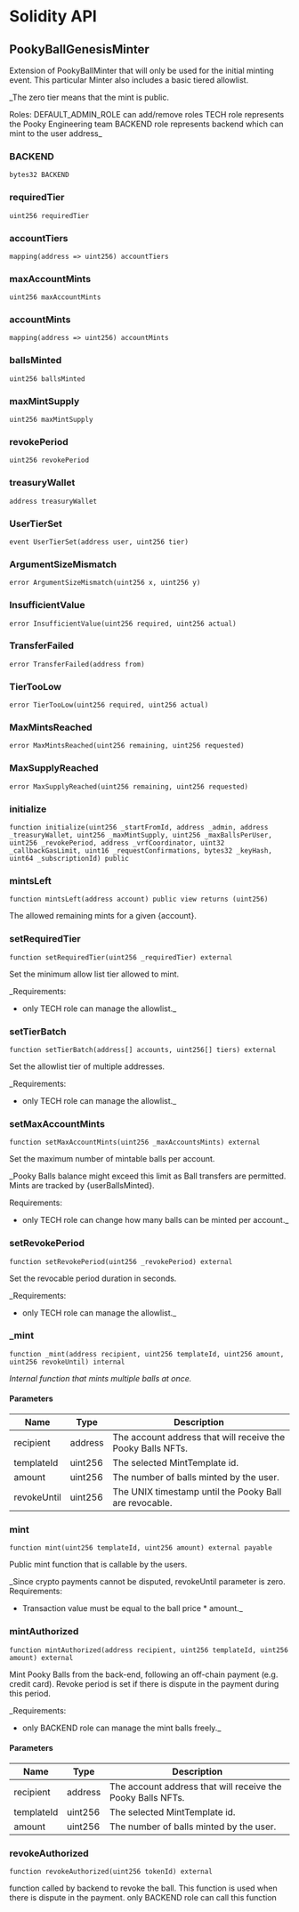 # Solidity API

## PookyBallGenesisMinter

Extension of PookyBallMinter that will only be used for the initial minting event.
This particular Minter also includes a basic tiered allowlist.

_The zero tier means that the mint is public.

Roles:
  DEFAULT_ADMIN_ROLE can add/remove roles
  TECH role represents the Pooky Engineering team
  BACKEND role represents backend which can mint to the user address_

### BACKEND

```solidity
bytes32 BACKEND
```

### requiredTier

```solidity
uint256 requiredTier
```

### accountTiers

```solidity
mapping(address => uint256) accountTiers
```

### maxAccountMints

```solidity
uint256 maxAccountMints
```

### accountMints

```solidity
mapping(address => uint256) accountMints
```

### ballsMinted

```solidity
uint256 ballsMinted
```

### maxMintSupply

```solidity
uint256 maxMintSupply
```

### revokePeriod

```solidity
uint256 revokePeriod
```

### treasuryWallet

```solidity
address treasuryWallet
```

### UserTierSet

```solidity
event UserTierSet(address user, uint256 tier)
```

### ArgumentSizeMismatch

```solidity
error ArgumentSizeMismatch(uint256 x, uint256 y)
```

### InsufficientValue

```solidity
error InsufficientValue(uint256 required, uint256 actual)
```

### TransferFailed

```solidity
error TransferFailed(address from)
```

### TierTooLow

```solidity
error TierTooLow(uint256 required, uint256 actual)
```

### MaxMintsReached

```solidity
error MaxMintsReached(uint256 remaining, uint256 requested)
```

### MaxSupplyReached

```solidity
error MaxSupplyReached(uint256 remaining, uint256 requested)
```

### initialize

```solidity
function initialize(uint256 _startFromId, address _admin, address _treasuryWallet, uint256 _maxMintSupply, uint256 _maxBallsPerUser, uint256 _revokePeriod, address _vrfCoordinator, uint32 _callbackGasLimit, uint16 _requestConfirmations, bytes32 _keyHash, uint64 _subscriptionId) public
```

### mintsLeft

```solidity
function mintsLeft(address account) public view returns (uint256)
```

The allowed remaining mints for a given {account}.

### setRequiredTier

```solidity
function setRequiredTier(uint256 _requiredTier) external
```

Set the minimum allow list tier allowed to mint.

_Requirements:
- only TECH role can manage the allowlist._

### setTierBatch

```solidity
function setTierBatch(address[] accounts, uint256[] tiers) external
```

Set the allowlist tier of multiple addresses.

_Requirements:
- only TECH role can manage the allowlist._

### setMaxAccountMints

```solidity
function setMaxAccountMints(uint256 _maxAccountsMints) external
```

Set the maximum number of mintable balls per account.

_Pooky Balls balance might exceed this limit as Ball transfers are permitted.
Mints are tracked by {userBallsMinted}.

Requirements:
- only TECH role can change how many balls can be minted per account._

### setRevokePeriod

```solidity
function setRevokePeriod(uint256 _revokePeriod) external
```

Set the revocable period duration in seconds.

_Requirements:
- only TECH role can manage the allowlist._

### _mint

```solidity
function _mint(address recipient, uint256 templateId, uint256 amount, uint256 revokeUntil) internal
```

_Internal function that mints multiple balls at once._

#### Parameters

| Name | Type | Description |
| ---- | ---- | ----------- |
| recipient | address | The account address that will receive the Pooky Balls NFTs. |
| templateId | uint256 | The selected MintTemplate id. |
| amount | uint256 | The number of balls minted by the user. |
| revokeUntil | uint256 | The UNIX timestamp until the Pooky Ball are revocable. |

### mint

```solidity
function mint(uint256 templateId, uint256 amount) external payable
```

Public mint function that is callable by the users.

_Since crypto payments cannot be disputed, revokeUntil parameter is zero.
Requirements:
- Transaction value must be equal to the ball price * amount._

### mintAuthorized

```solidity
function mintAuthorized(address recipient, uint256 templateId, uint256 amount) external
```

Mint Pooky Balls from the back-end, following an off-chain payment (e.g. credit card).
Revoke period is set if there is dispute in the payment during this period.

_Requirements:
- only BACKEND role can manage the mint balls freely._

#### Parameters

| Name | Type | Description |
| ---- | ---- | ----------- |
| recipient | address | The account address that will receive the Pooky Balls NFTs. |
| templateId | uint256 | The selected MintTemplate id. |
| amount | uint256 | The number of balls minted by the user. |

### revokeAuthorized

```solidity
function revokeAuthorized(uint256 tokenId) external
```

function called by backend to revoke the ball.
This function is used when there is dispute in the payment.
only BACKEND role can call this function

